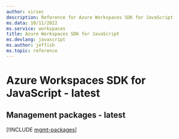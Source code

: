 ```yaml
---
author: xirzec
description: Reference for Azure Workspaces SDK for JavaScript
ms.data: 10/11/2022
ms.service: workspaces
title: Azure Workspaces SDK for JavaScript
ms.devlang: javascript
ms.author: jeffish
ms.topic: reference
---
```

# Azure Workspaces SDK for JavaScript - latest

## Management packages - latest
[!INCLUDE [mgmt-packages](workspaces-mgmt-index.md)]
